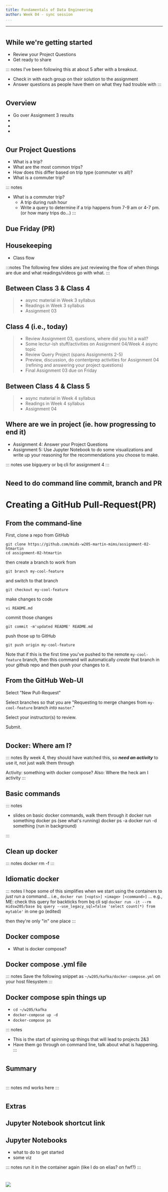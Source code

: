 ```yaml
---
title: Fundamentals of Data Engineering
author: Week 04 - sync session
...
```


---


#
## While we're getting started

- Review your Project Questions 
- Get ready to share

::: notes
I've been following this at about 5 after with a breakout.
- Check in with each group on their solution to the assignment
- Answer questions as people have them on what they had trouble with
:::

#
## Overview
- Go over Assignment 3 results
- 
-
-


# 

## Our Project Questions
- What is a trip?
- What are the most common trips?
- How does this differ based on trip type (commuter vs all)?
- What is a commuter trip?

::: notes
- What is a commuter trip?
  * A trip during rush hour
  * Write a query to determine if a trip happens from 7-9 am or 4-7 pm. (or how many trips do...)
:::


## Due Friday (PR)




## Housekeeping

- Class flow

:::notes
The following few slides are just reviewing the flow of when things are due and what readings/videos go with what.
:::

## Between Class 3 & Class 4

> - async material in Week 3 syllabus
> - Readings in Week 3 syllabus
> - Assignment 03


## Class 4 (i.e., today)

> - Review Assignment 03, questions, where did you hit a wall?
> - Some lectur-ish stuff/activities on Assignment 04/Week 4 async topic
> - Review Query Project (spans Assignments 2-5)
> - Preview, discussion, do contentprep activities for Assignment 04 (refining and answering your project questions)
> - Final Assignment 03 due on Friday

## Between Class 4 & Class 5

> - async material in Week 4 syllabus
> - Readings in Week 4 syllabus
> - Assignment 04

## Where are we in project (ie. how progressing to end it)

- Assignment 4: Answer your Project Questions
- Assignment 5: Use Jupyter Notebook to do some visualizations and write up your reasoning for the recommendations you choose to make.

::: notes
use bigquery or bq cli for assignment 4
:::


# 

## Need to do command line commit, branch and PR 

# Creating a GitHub Pull-Request(PR)

## From the command-line

First, clone a repo from GitHub

    git clone https://github.com/mids-w205-martin-mims/assignment-02-htmartin
    cd assignment-02-htmartin

then create a branch to work from

    git branch my-cool-feature

and switch to that branch

    git checkout my-cool-feature

make changes to code

    vi README.md

commit those changes

    git commit -m'updated README' README.md

push those up to GitHub

    git push origin my-cool-feature


Note that if this is the first time you've pushed to the remote
`my-cool-feature` branch, then this command will automatically _create_ that
branch in your github repo and then push your changes to it.

## From the GitHub Web-UI

Select "New Pull-Request"

Select branches so that you are "Requesting to merge changes from `my-cool-feature` branch _into_ `master`."

Select your instructor(s) to review.

Submit.






#
## Docker: Where am I?

::: notes
By week 4, they should have watched this, so ***need an activity*** to use it, not just walk them through

Activity: something with docker compose?
Also: Where the heck am I activity
:::


## Basic commands

::: notes
- slides on basic docker commands, walk them through it
docker run something
docker ps (see what's running)
docker ps -a
docker run -d something (run in background)

:::

## Clean up docker 
::: notes
docker rm -f <name-of-container>
:::


## Idiomatic docker


::: notes
I hope some of this simplifies when we start using the containers to _just_ run a command... i.e.,
`docker run [<opts>] <image> [<command>]`
... e.g., 
ME: check this query for backticks from bq cli sql
`docker run -it --rm midsw205/base bq query --use_legacy_sql=false 'select count(*) from mytable'`
in one go (edited)

then they're only "in" one place
:::


## Docker compose

- What is docker compose?

## Docker compose .yml file


::: notes
Save the following snippet as `~/w205/kafka/docker-compose.yml` on your host
filesystem
:::

## Docker compose spin things up

- `cd ~/w205/kafka`
- `docker-compose up -d`
- `docker-compose ps`

::: notes
- This is the start of spinning up things that will lead to projects 2&3
- Have them go through on command line, talk about what is happening.
:::

#
## Summary

#

## 


::: notes
md works here
:::

# 

## Extras

## Jupyter Notebook shortcut link
## Jupyter Notebooks

- what to do to get started
- some viz 

::: notes
run it in the container again (like I do on elias? on fwf?)
:::


#

<img class="logo" src="images/berkeley-school-of-information-logo.png"/>

